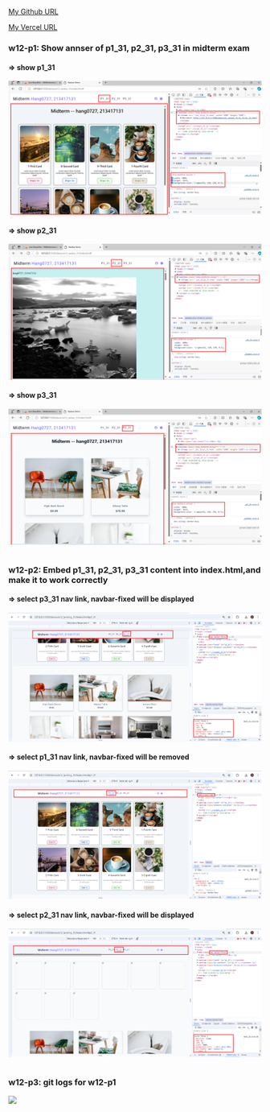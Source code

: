 [My Github URL](https://github.com/hang0727/1131-sweb-demo-31.git)

[My Vercel URL](https://1131-sweb-demo-31.vercel.app/)

### w12-p1: Show annser of p1_31, p2_31, p3_31 in midterm exam

#### => show p1_31

![](w12-p1-1.png)

#### => show p2_31

![](w12-p1-2.png)

#### => show p3_31

![](w12-p1-3.png)

```

```

### w12-p2: Embed p1_31, p2_31, p3_31 content into index.html,and make it to work correctly

#### => select p3_31 nav link, navbar-fixed will be displayed

![](w12-p2-1.png)

#### => select p1_31 nav link, navbar-fixed will be removed

![](w12-p2-2.png)

#### => select p2_31 nav link, navbar-fixed will be displayed

![](w12-p2-3.png)

```

```

### w12-p3: git logs for w12-p1

![](w12-logs.png)
